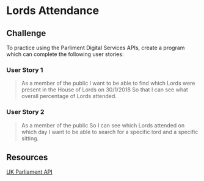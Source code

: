 # Lords Attendance


## Challenge

To practice using the Parliment Digital Services APIs, create a program which can complete the following user stories:

### User Story 1

> As a member of the public
> I want to be able to find which Lords were present in the House of Lords on 30/1/2018
> So that I can see what overall percentage of Lords attended.

### User Story 2
> As a member of the public
> So I can see which Lords attended on which day
> I want to be able to search for a specific lord and a specific sitting.  


## Resources

[UK Parliament API](http://explore.data.parliament.uk/?learnmore=Lords%20Attendances)

